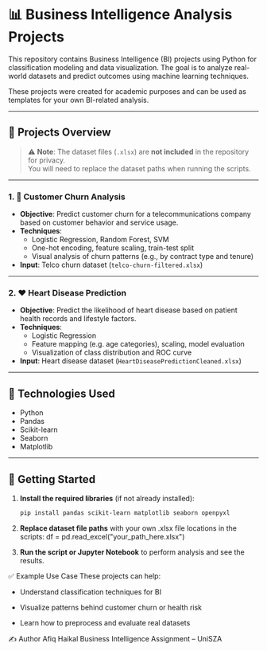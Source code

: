 # 📊 Business Intelligence Analysis Projects

This repository contains Business Intelligence (BI) projects using Python for classification modeling and data visualization. The goal is to analyze real-world datasets and predict outcomes using machine learning techniques.

These projects were created for academic purposes and can be used as templates for your own BI-related analysis.

---

## 📁 Projects Overview

> ⚠️ **Note**: The dataset files (`.xlsx`) are **not included** in the repository for privacy.  
> You will need to replace the dataset paths when running the scripts.

---

### 1. 🧾 Customer Churn Analysis

- **Objective**: Predict customer churn for a telecommunications company based on customer behavior and service usage.
- **Techniques**:
  - Logistic Regression, Random Forest, SVM
  - One-hot encoding, feature scaling, train-test split
  - Visual analysis of churn patterns (e.g., by contract type and tenure)
- **Input**: Telco churn dataset (`telco-churn-filtered.xlsx`)

---

### 2. ❤️ Heart Disease Prediction

- **Objective**: Predict the likelihood of heart disease based on patient health records and lifestyle factors.
- **Techniques**:
  - Logistic Regression
  - Feature mapping (e.g. age categories), scaling, model evaluation
  - Visualization of class distribution and ROC curve
- **Input**: Heart disease dataset (`HeartDiseasePredictionCleaned.xlsx`)

---

## 🧰 Technologies Used

- Python
- Pandas
- Scikit-learn
- Seaborn
- Matplotlib

---

## 🏁 Getting Started

1. **Install the required libraries** (if not already installed):

   ```bash
   pip install pandas scikit-learn matplotlib seaborn openpyxl
2. **Replace dataset file paths** with your own .xlsx file locations in the scripts:
df = pd.read_excel("your_path_here.xlsx")
3. **Run the script or Jupyter Notebook** to perform analysis and see the results.

✅ Example Use Case
These projects can help:

- Understand classification techniques for BI

- Visualize patterns behind customer churn or health risk

- Learn how to preprocess and evaluate real datasets

✍️ Author
Afiq Haikal
Business Intelligence Assignment – UniSZA

